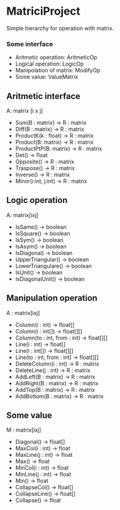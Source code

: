# MatriciProject
Simple hierarchy for operation with matrix.
###  Some interface
- Aritmetic operation: AritmeticOp
- Logical operation: LogicOp
- Manipolation of matrix: ModifyOp
- Some value: ValueMatrix

## Aritmetic interface
A: matrix [i x j]
- Sum(B : matrix) -> R : matrix
- Diff(B : matrix) -> R : matrix
- ProductK(k : float) -> R : matrix
- Product(B: matrix) -> R : matrix
- ProductPtP(B: matrix) -> R : matrix
- Det() -> float
- Opposite() -> R : matrix
- Traspose() -> R : matrix
- Inverse() -> R : matrix
- Minor(i:int, j:int) -> R : matrix

## Logic operation 
A: matrix[ixj]
- IsSame() -> boolean
- IsSquare() -> boolean
- IsSym() -> boolean
- IsAsym() -> boolean
- IsDiagonal) -> boolean
- UpperTriangular() -> boolean
- LowerTriangulare() -> boolean
- IsUnit() -> boolean
- IsDiagonalUnit() -> boolean

## Manipulation operation 
A : matrix[ixj]
- Column(i : int) -> float[]
- Column(i : int[]) -> float[][]
- Column(to : int, from : int) -> float[][]
- Line(i : int) -> float[]
- Line(i : int[]) -> float[][]
- Line(to : int, from : int) -> float[][]
- DeleteColumn(i : int) -> R : matrix
- DeleteLine(j : int) -> R : matrix
- AddLeft(B : matrix) -> R : matrix
- AddRight(B : matrix) -> R : matrix
- AddTop(B : matrix) -> R : matrix
- AddBottom(B : matrix) -> R : matrix

## Some value
M : matrix[ixj]
- Diagonal() -> float[]
- MaxCol(i : int) -> float
- MaxLine(j : int) -> float
- Max() -> float
- MinCol(i : int) -> float
- MinLine(j : int) -> float
- Min() -> float
- CollapseCol() -> float[]
- CollapseLine() -> float[]
- Collapse() -> float
